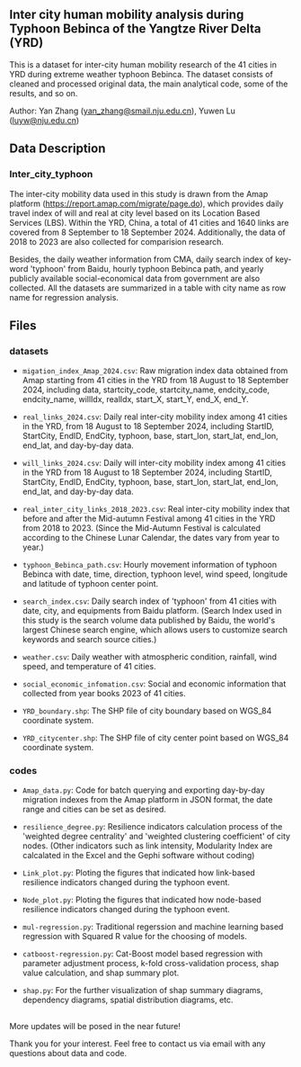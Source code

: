 ## Inter city human mobility analysis during Typhoon Bebinca of the Yangtze River Delta (YRD)

This is a dataset for inter-city human mobility research of the 41 cities in YRD during extreme weather typhoon Bebinca. The dataset consists of cleaned and processed original data, the main analytical code, some of the results, and so on.

Author: Yan Zhang (yan_zhang@smail.nju.edu.cn), Yuwen Lu (luyw@nju.edu.cn)

## Data Description
### Inter_city_typhoon
The inter-city mobility data used in this study is drawn from the Amap platform (https://report.amap.com/migrate/page.do), which provides daily travel index of will and real at city level based on its Location Based Services (LBS). Within the YRD, China, a total of 41 cities and 1640 links are covered from 8 September to 18 September 2024. Additionally, the data of 2018 to 2023 are also collected for comparision research.

Besides, the daily weather information from CMA, daily search index of key-word 'typhoon' from Baidu, hourly typhoon Bebinca path, and yearly publicly available social-economical data from government are also collected. All the datasets are summarized in a table with city name as row name for regression analysis.

## Files
### datasets
* `migation_index_Amap_2024.csv`: Raw migration index data obtained from Amap starting from 41 cities in the YRD from 18 August to 18 September 2024, including data, startcity_code, startcity_name, endcity_code, endcity_name, willIdx, realIdx, start_X, start_Y, end_X, end_Y. 

* `real_links_2024.csv`: Daily real inter-city mobility index among 41 cities in the YRD, from 18 August to 18 September 2024, including StartID, StartCity, EndID, EndCity, typhoon, base, start_lon, start_lat, end_lon, end_lat, and day-by-day data. 

* `will_links_2024.csv`: Daily will inter-city mobility index among 41 cities in the YRD from 18 August to 18 September 2024, including StartID, StartCity, EndID, EndCity, typhoon, base, start_lon, start_lat, end_lon, end_lat, and day-by-day data.

* `real_inter_city_links_2018_2023.csv`: Real inter-city mobility index that before and after the Mid-autumn Festival among 41 cities in the YRD from 2018 to 2023. (Since the Mid-Autumn Festival is calculated according to the Chinese Lunar Calendar, the dates vary from year to year.)

* `typhoon_Bebinca_path.csv`: Hourly movement information of typhoon Bebinca with date, time, direction, typhoon level, wind speed, longitude and latitude of typhoon center point.

* `search_index.csv`: Daily search index of 'typhoon' from 41 cities with date, city, and equipments from Baidu platform. (Search Index used in this study is the search volume data published by Baidu, the world's largest Chinese search engine, which allows users to customize search keywords and search source cities.)

* `weather.csv`: Daily weather with atmospheric condition, rainfall, wind speed, and temperature of 41 cities.

* `social_economic_infomation.csv`: Social and economic information that collected from year books 2023 of 41 cities. 

* `YRD_boundary.shp`: The SHP file of city boundary based on WGS_84 coordinate system. 

* `YRD_citycenter.shp`: The SHP file of city center point based on WGS_84 coordinate system. 

### codes
* `Amap_data.py`: Code for batch querying and exporting day-by-day migration indexes from the Amap platform in JSON format, the date range and cities can be set as desired.

* `resilience_degree.py`: Resilience indicators calculation process of the 'weighted degree centrality' and 'weighted clustering coefficient' of city nodes. (Other indicators such as link intensity, Modularity Index are calcalated in the Excel and the Gephi software without coding)

* `Link_plot.py`:  Ploting the figures that indicated how link-based resilience indicators changed during the typhoon event. 

* `Node_plot.py`:  Ploting the figures that indicated how node-based resilience indicators changed during the typhoon event. 

* `mul-regression.py`: Traditional regerssion and machine learning based regression with Squared R value for the choosing of models.  

* `catboost-regression.py`: Cat-Boost model based regression with parameter adjustment process, k-fold cross-validation process, shap value calculation, and shap summary plot. 

* `shap.py`: For the further visualization of shap summary diagrams, dependency diagrams, spatial distribution diagrams, etc.

##
More updates will be posed in the near future! 

Thank you for your interest. Feel free to contact us via email with any questions about data and code.
